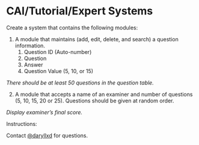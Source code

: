 CAI/Tutorial/Expert Systems
===========================

Create a system that contains the following modules:

1. A module that maintains (add, edit, delete, and search) a question information.
    1. Question ID (Auto-number)
    2. Question
    3. Answer
    4. Question Value (5, 10, or 15)

*There should be at least 50 questions in the question table.*

2. A module that accepts a name of an examiner and number of questions (5, 10, 15, 20 or 25).  Questions should be given at random order.

*Display examiner’s final score.*

Instructions:


Contact [@daryllxd](http://www.github.com/daryllxd) for questions.
